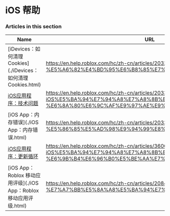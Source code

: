 # iOS 帮助  
### Articles in this section
Name|URL
-|-
[iDevices：如何清理 Cookies](./iDevices：如何清理 Cookies.html) |https://en.help.roblox.com/hc/zh-cn/articles/203313530-iDevices-%E5%A6%82%E4%BD%95%E6%B8%85%E7%90%86-Cookies
[iOS应用程序：技术问题](./iOS应用程序：技术问题.html) |https://en.help.roblox.com/hc/zh-cn/articles/203313470-iOS%E5%BA%94%E7%94%A8%E7%A8%8B%E5%BA%8F-%E6%8A%80%E6%9C%AF%E9%97%AE%E9%A2%98
[iOS App：内存错误](./iOS App：内存错误.html) |https://en.help.roblox.com/hc/zh-cn/articles/203313540-iOS-App-%E5%86%85%E5%AD%98%E9%94%99%E8%AF%AF
[iOS应用程序：更新循环](./iOS应用程序：更新循环.html) |https://en.help.roblox.com/hc/zh-cn/articles/360000361586-iOS%E5%BA%94%E7%94%A8%E7%A8%8B%E5%BA%8F-%E6%9B%B4%E6%96%B0%E5%BE%AA%E7%8E%AF
[iOS App：Roblox 移动应用评级](./iOS App：Roblox 移动应用评级.html) |https://en.help.roblox.com/hc/zh-cn/articles/208478126-iOS-App-Roblox-%E7%A7%BB%E5%8A%A8%E5%BA%94%E7%94%A8%E8%AF%84%E7%BA%A7